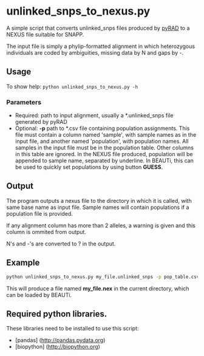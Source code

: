 # unlinked_snps_to_nexus.py
A simple script that converts unlinked_snps files produced by [pyRAD](https://github.com/dereneaton/pyrad) to a NEXUS file suitable for SNAPP.

The input file is simply a phylip-formatted alignment in which heterozygous individuals are coded by ambiguities, missing data by N and gaps by -.

## Usage
To show help: `python unlinked_snps_to_nexus.py -h`

### Parameters
* Required: path to input alignment, usually a \*.unlinked_snps file generated by pyRAD
* Optional: **-p** path to \*.csv file containing population assignments. This file must contain a column named 'sample', with sample names as in the input file, and another named 'population', with population names. All samples in the input file must be in the population table. Other columns in this table are ignored.
In the NEXUS file produced, population will be appended to sample name, separated by underline. In BEAUTi, this can be used to quickly set populations by using button **GUESS**.

## Output
The program outputs a nexus file to the directory in which it is called, with same base name as input file. Sample names will contain populations if a population file is provided.

If any alignment column has more than 2 alleles, a warning is given and this column is ommited from output.

N's and -'s are converted to ? in the output.


## Example
```bash
python unlinked_snps_to_nexus.py my_file.unlinked_snps -p pop_table.csv
```
This will produce a file named **my_file.nex** in the current directory, which can be loaded by BEAUTi.

## Required python libraries.
These libraries need to be installed to use this script:
* [pandas] (http://pandas.pydata.org)
* [biopython] (http://biopython.org)


